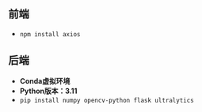 ## 前端
- `npm install axios`
## 后端
- __Conda虚拟环境__
- __Python版本：3.11__
- `pip install numpy opencv-python flask ultralytics`